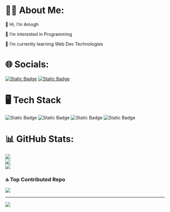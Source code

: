 # 👨‍💼 About Me:

👋 Hi, I’m Amogh

👀 I’m interested in Programming

🌱 I’m currently learning Web Dev Technologies


# 🌐 Socials:

[![Static Badge](https://img.shields.io/badge/X-content?style=for-the-badge&logo=X&color=black)](https://x.com/avh030) [![Static Badge](https://img.shields.io/badge/Linkedin-content?style=for-the-badge&logo=linkedin&color=blue)](https://www.linkedin.com/in/amogh-v-hiremath)  
 
# 🖥️ Tech Stack

![Static Badge](https://img.shields.io/badge/C%20-content?style=for-the-badge&logo=C&color=blue) ![Static Badge](https://img.shields.io/badge/C%2B%2B-content?style=for-the-badge&logo=C%2B%2B&color=blue)  ![Static Badge](https://img.shields.io/badge/python-content?style=for-the-badge&logo=python&color=ffdd54)  ![Static Badge](https://img.shields.io/badge/MySQL-content?style=for-the-badge&logo=mysql&color=light%20pink%20)

 
# 📊 GitHub Stats:
![](https://github-readme-stats.vercel.app/api?username=Amogh030&theme=dark&hide_border=false&include_all_commits=false&count_private=false)<br/>
![](https://github-readme-streak-stats.herokuapp.com/?user=Amogh030&theme=dark&hide_border=false)<br/>
![](https://github-readme-stats.vercel.app/api/top-langs/?username=Amogh030&theme=dark&hide_border=false&include_all_commits=false&count_private=false&layout=compact)

### 🔝 Top Contributed Repo
![](https://github-contributor-stats.vercel.app/api?username=Amogh030&limit=5&theme=tokyonight&combine_all_yearly_contributions=true)

---
[![](https://visitcount.itsvg.in/api?id=Amogh030&label=Profile%20Views&color=9&icon=0&pretty=true)](https://visitcount.itsvg.in)
